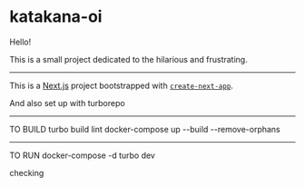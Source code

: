 # katakana-oi

Hello!

This is a small project dedicated to the hilarious and frustrating.
_____

This is a [Next.js](https://nextjs.org/) project bootstrapped with [`create-next-app`](https://github.com/vercel/next.js/tree/canary/packages/create-next-app).

And also set up with turborepo

_____
TO BUILD
turbo build lint
docker-compose up --build --remove-orphans 
_____
TO RUN
docker-compose -d
turbo dev

checking 
